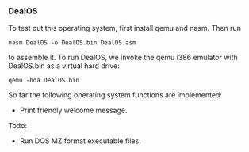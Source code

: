 ### DealOS

To test out this operating system, first install qemu and nasm. Then run

`nasm DealOS -o DealOS.bin DealOS.asm`

to assemble it. To run DealOS, we invoke the qemu i386 emulator with DealOS.bin as a virtual hard drive:

`qemu -hda DealOS.bin`

So far the following operating system functions are implemented:
* Print friendly welcome message.

Todo:
* Run DOS MZ format executable files.
